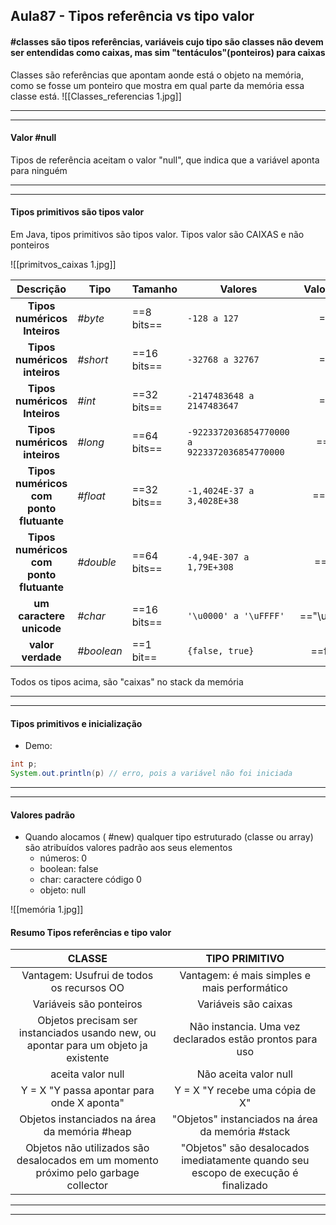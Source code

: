 ## Aula87 - Tipos referência vs tipo valor

#### #classes são tipos referências, variáveis cujo tipo são classes não devem ser entendidas como caixas, mas sim "tentáculos"(ponteiros) para caixas 

Classes são referências que apontam aonde está o objeto na memória, como se fosse um ponteiro que mostra em qual parte da memória essa classe está.
![[Classes_referencias 1.jpg]]

---
---

#### Valor #null 
Tipos de referência aceitam o valor "null", que indica que a variável aponta para ninguém 

---
---
#### Tipos primitivos são tipos valor
Em Java, tipos primitivos são tipos valor. Tipos valor são CAIXAS e não ponteiros

![[primitvos_caixas 1.jpg]]


|                Descrição                | Tipo       | Tamanho     | Valores                                      | Valor Padrão |
| :-------------------------------------: | ---------- | ----------- | -------------------------------------------- | :----------: |
|      **Tipos numéricos Inteiros**       | *#byte*    | ==8 bits==  | `-128 a 127`                                 |    ==0==     |
|      **Tipos numéricos inteiros**       | *#short*   | ==16 bits== | `-32768 a 32767`                             |    ==0==     |
|      **Tipos numéricos Inteiros**       | *#int*     | ==32 bits== | `-2147483648 a 2147483647`                   |    ==0==     |
|      **Tipos numéricos inteiros**       | *#long*    | ==64 bits== | `-9223372036854770000 a 9223372036854770000` |    ==0L==    |
| **Tipos numéricos com ponto flutuante** | *#float*   | ==32 bits== | `-1,4024E-37 a 3,4028E+38`                   |   ==0.0f==   |
| **Tipos numéricos com ponto flutuante** | *#double*  | ==64 bits== | `-4,94E-307 a 1,79E+308`                     |   ==0.0==    |
|        **um caractere unicode**         | *#char*    | ==16 bits== | `'\u0000' a '\uFFFF'`                        | =="\u0000"== |
|            **valor verdade**            | *#boolean* | ==1 bit==   | `{false, true}`                              |  ==false==   |
Todos os tipos acima, são "caixas" no stack da memória

---
---
#### Tipos primitivos e inicialização
- Demo:

```java
int p;
System.out.println(p) // erro, pois a variável não foi iniciada

```

---
---

#### Valores padrão
- Quando alocamos ( #new) qualquer tipo estruturado (classe ou array) são atribuídos valores padrão aos seus elementos
	- números: 0
	- boolean: false
	- char: caractere código 0
	- objeto: null

![[memória 1.jpg]]

#### Resumo Tipos referências e tipo valor

|                                        CLASSE                                        |                                   TIPO PRIMITIVO                                   |
| :----------------------------------------------------------------------------------: | :--------------------------------------------------------------------------------: |
|                      Vantagem: Usufrui de todos os recursos OO                       |                    Vantagem: é mais simples e mais performático                    |
|                               Variáveis são ponteiros                                |                                Variáveis são caixas                                |
| Objetos precisam ser instanciados usando new, ou apontar para um objeto ja existente |              Não instancia. Uma vez declarados estão prontos para uso              |
|                                  aceita valor null                                   |                               Não aceita valor null                                |
|                      Y = X "Y passa apontar para onde X aponta"                      |                          Y = X "Y recebe uma cópia de X"                           |
|                    Objetos instanciados na área da memória #heap                     |                  "Objetos" instanciados na área da memória #stack                  |
| Objetos não utilizados são desalocados em um momento próximo pelo garbage collector  | "Objetos" são desalocados imediatamente quando seu escopo de execução é finalizado |

---
---



